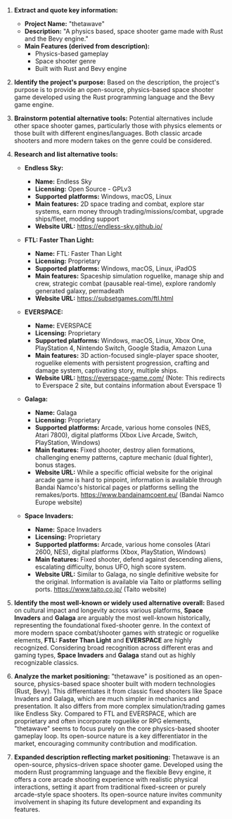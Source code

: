 1.  **Extract and quote key information:**
    *   **Project Name:** "thetawave"
    *   **Description:** "A physics based, space shooter game made with Rust and the Bevy engine."
    *   **Main Features (derived from description):**
        *   Physics-based gameplay
        *   Space shooter genre
        *   Built with Rust and Bevy engine

2.  **Identify the project's purpose:**
    Based on the description, the project's purpose is to provide an open-source, physics-based space shooter game developed using the Rust programming language and the Bevy game engine.

3.  **Brainstorm potential alternative tools:**
    Potential alternatives include other space shooter games, particularly those with physics elements or those built with different engines/languages. Both classic arcade shooters and more modern takes on the genre could be considered.

4.  **Research and list alternative tools:**

    *   **Endless Sky:**
        *   **Name:** Endless Sky
        *   **Licensing:** Open Source - GPLv3
        *   **Supported platforms:** Windows, macOS, Linux
        *   **Main features:** 2D space trading and combat, explore star systems, earn money through trading/missions/combat, upgrade ships/fleet, modding support
        *   **Website URL:** https://endless-sky.github.io/

    *   **FTL: Faster Than Light:**
        *   **Name:** FTL: Faster Than Light
        *   **Licensing:** Proprietary
        *   **Supported platforms:** Windows, macOS, Linux, iPadOS
        *   **Main features:** Spaceship simulation roguelike, manage ship and crew, strategic combat (pausable real-time), explore randomly generated galaxy, permadeath
        *   **Website URL:** https://subsetgames.com/ftl.html

    *   **EVERSPACE:**
        *   **Name:** EVERSPACE
        *   **Licensing:** Proprietary
        *   **Supported platforms:** Windows, macOS, Linux, Xbox One, PlayStation 4, Nintendo Switch, Google Stadia, Amazon Luna
        *   **Main features:** 3D action-focused single-player space shooter, roguelike elements with persistent progression, crafting and damage system, captivating story, multiple ships.
        *   **Website URL:** https://everspace-game.com/ (Note: This redirects to Everspace 2 site, but contains information about Everspace 1)

    *   **Galaga:**
        *   **Name:** Galaga
        *   **Licensing:** Proprietary
        *   **Supported platforms:** Arcade, various home consoles (NES, Atari 7800), digital platforms (Xbox Live Arcade, Switch, PlayStation, Windows)
        *   **Main features:** Fixed shooter, destroy alien formations, challenging enemy patterns, capture mechanic (dual fighter), bonus stages.
        *   **Website URL:** While a specific official website for the original arcade game is hard to pinpoint, information is available through Bandai Namco's historical pages or platforms selling the remakes/ports. https://www.bandainamcoent.eu/ (Bandai Namco Europe website)

    *   **Space Invaders:**
        *   **Name:** Space Invaders
        *   **Licensing:** Proprietary
        *   **Supported platforms:** Arcade, various home consoles (Atari 2600, NES), digital platforms (Xbox, PlayStation, Windows)
        *   **Main features:** Fixed shooter, defend against descending aliens, escalating difficulty, bonus UFO, high score system.
        *   **Website URL:** Similar to Galaga, no single definitive website for the original. Information is available via Taito or platforms selling ports. https://www.taito.co.jp/ (Taito website)

5.  **Identify the most well-known or widely used alternative overall:**
    Based on cultural impact and longevity across various platforms, **Space Invaders** and **Galaga** are arguably the most well-known historically, representing the foundational fixed-shooter genre. In the context of more modern space combat/shooter games with strategic or roguelike elements, **FTL: Faster Than Light** and **EVERSPACE** are highly recognized. Considering broad recognition across different eras and gaming types, **Space Invaders** and **Galaga** stand out as highly recognizable classics.

6.  **Analyze the market positioning:**
    "thetawave" is positioned as an open-source, physics-based space shooter built with modern technologies (Rust, Bevy). This differentiates it from classic fixed shooters like Space Invaders and Galaga, which are much simpler in mechanics and presentation. It also differs from more complex simulation/trading games like Endless Sky. Compared to FTL and EVERSPACE, which are proprietary and often incorporate roguelike or RPG elements, "thetawave" seems to focus purely on the core physics-based shooter gameplay loop. Its open-source nature is a key differentiator in the market, encouraging community contribution and modification.

7.  **Expanded description reflecting market positioning:**
    Thetawave is an open-source, physics-driven space shooter game. Developed using the modern Rust programming language and the flexible Bevy engine, it offers a core arcade shooting experience with realistic physical interactions, setting it apart from traditional fixed-screen or purely arcade-style space shooters. Its open-source nature invites community involvement in shaping its future development and expanding its features.